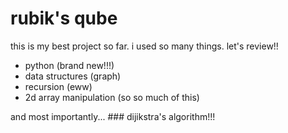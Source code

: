 # rubik's qube

this is my best project so far.  i used so many things.  let's review!!

- python (brand new!!!)
- data structures (graph)
- recursion (eww)
- 2d array manipulation (so so much of this)

and most importantly... ### dijikstra's algorithm!!!
